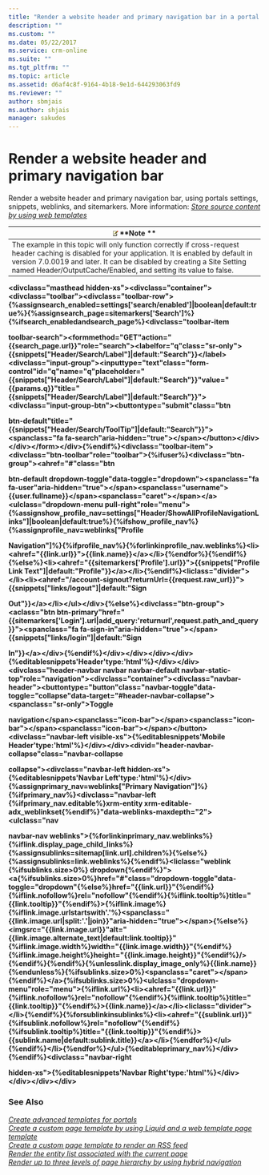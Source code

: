 ```yaml
---
title: "Render a website header and primary navigation bar in a portal in Dynamics 365 | MicrosoftDocs"
description: ""
ms.custom: ""
ms.date: 05/22/2017
ms.service: crm-online
ms.suite: ""
ms.tgt_pltfrm: ""
ms.topic: article
ms.assetid: d6af4c8f-9164-4b18-9e1d-644293063fd9
ms.reviewer: ""
author: sbmjais
ms.author: shjais
manager: sakudes
---
```

# Render a website header and primary navigation bar



Render a website header and primary navigation bar, using portals settings, snippets, weblinks, and sitemarkers. More information: [*Store source content by using web templates*](store-content-web-templates.md)  

| ![image6](media/image6.png) **Note **                                                                                                                                                                                                                                  |  
|--------------------------------------------------------------------------------------------------------------------------------------------------------------------------------------------------------------------------------------------------------------------------------------------------|
| The example in this topic will only function correctly if cross-request header caching is disabled for your application. It is enabled by default in version 7.0.0019 and later. It can be disabled by creating a Site Setting named Header/OutputCache/Enabled, and setting its value to false. |

**&lt;divclass="masthead hidden-xs"&gt;&lt;divclass="container"&gt;&lt;divclass="toolbar"&gt;&lt;divclass="toolbar-row"&gt;{%assignsearch\_enabled=settings\['search/enabled'\]|boolean|default:true%}{%assignsearch\_page=sitemarkers\['Search'\]%}{%ifsearch\_enabledandsearch\_page%}&lt;divclass="toolbar-item**

**toolbar-search"&gt;&lt;formmethod="GET"action="{{search\_page.url}}"role="search"&gt;&lt;labelfor="q"class="sr-only"&gt;{{snippets\["Header/Search/Label"\]|default:"Search"}}&lt;/label&gt;&lt;divclass="input-group"&gt;&lt;inputtype="text"class="form-control"id="q"name="q"placeholder="{{snippets\["Header/Search/Label"\]|default:"Search"}}"value="{{params.q}}"title="{{snippets\["Header/Search/Label"\]|default:"Search"}}"&gt;&lt;divclass="input-group-btn"&gt;&lt;buttontype="submit"class="btn**

**btn-default"title="{{snippets\["Header/Search/ToolTip"\]|default:"Search"}}"&gt;&lt;spanclass="fa fa-search"aria-hidden="true"&gt;&lt;/span&gt;&lt;/button&gt;&lt;/div&gt;&lt;/div&gt;&lt;/form&gt;&lt;/div&gt;{%endif%}&lt;divclass="toolbar-item"&gt;&lt;divclass="btn-toolbar"role="toolbar"&gt;{%ifuser%}&lt;divclass="btn-group"&gt;&lt;ahref="\#"class="btn**

**btn-default dropdown-toggle"data-toggle="dropdown"&gt;&lt;spanclass="fa fa-user"aria-hidden="true"&gt;&lt;/span&gt;&lt;spanclass="username"&gt;{{user.fullname}}&lt;/span&gt;&lt;spanclass="caret"&gt;&lt;/span&gt;&lt;/a&gt;&lt;ulclass="dropdown-menu pull-right"role="menu"&gt;{%assignshow\_profile\_nav=settings\["Header/ShowAllProfileNavigationLinks"\]|boolean|default:true%}{%ifshow\_profile\_nav%}{%assignprofile\_nav=weblinks\["Profile**

**Navigation"\]%}{%ifprofile\_nav%}{%forlinkinprofile\_nav.weblinks%}&lt;li&gt;&lt;ahref="{{link.url}}"&gt;{{link.name}}&lt;/a&gt;&lt;/li&gt;{%endfor%}{%endif%}{%else%}&lt;li&gt;&lt;ahref="{{sitemarkers\['Profile'\].url}}"&gt;{{snippets\["Profile Link Text"\]|default:"Profile"}}&lt;/a&gt;&lt;/li&gt;{%endif%}&lt;liclass="divider"&gt;&lt;/li&gt;&lt;li&gt;&lt;ahref="/account-signout?returnUrl={{request.raw\_url}}"&gt;{{snippets\["links/logout"\]|default:"Sign**

**Out"}}&lt;/a&gt;&lt;/li&gt;&lt;/ul&gt;&lt;/div&gt;{%else%}&lt;divclass="btn-group"&gt;&lt;aclass="btn btn-primary"href="{{sitemarkers\['Login'\].url|add\_query:'returnurl',request.path\_and\_query}}"&gt;&lt;spanclass="fa fa-sign-in"aria-hidden="true"&gt;&lt;/span&gt;{{snippets\["links/login"\]|default:"Sign**

**In"}}&lt;/a&gt;&lt;/div&gt;{%endif%}&lt;/div&gt;&lt;/div&gt;&lt;/div&gt;&lt;/div&gt;{%editablesnippets'Header'type:'html'%}&lt;/div&gt;&lt;/div&gt;&lt;divclass="header-navbar navbar navbar-default navbar-static-top"role="navigation"&gt;&lt;divclass="container"&gt;&lt;divclass="navbar-header"&gt;&lt;buttontype="button"class="navbar-toggle"data-toggle="collapse"data-target="\#header-navbar-collapse"&gt;&lt;spanclass="sr-only"&gt;Toggle**

**navigation&lt;/span&gt;&lt;spanclass="icon-bar"&gt;&lt;/span&gt;&lt;spanclass="icon-bar"&gt;&lt;/span&gt;&lt;spanclass="icon-bar"&gt;&lt;/span&gt;&lt;/button&gt;&lt;divclass="navbar-left visible-xs"&gt;{%editablesnippets'Mobile Header'type:'html'%}&lt;/div&gt;&lt;/div&gt;&lt;divid="header-navbar-collapse"class="navbar-collapse**

**collapse"&gt;&lt;divclass="navbar-left hidden-xs"&gt;{%editablesnippets'Navbar Left'type:'html'%}&lt;/div&gt;{%assignprimary\_nav=weblinks\["Primary Navigation"\]%}{%ifprimary\_nav%}&lt;divclass="navbar-left {%ifprimary\_nav.editable%}xrm-entity xrm-editable-adx\_weblinkset{%endif%}"data-weblinks-maxdepth="2"&gt;&lt;ulclass="nav**

**navbar-nav weblinks"&gt;{%forlinkinprimary\_nav.weblinks%}{%iflink.display\_page\_child\_links%}{%assignsublinks=sitemap\[link.url\].children%}{%else%}{%assignsublinks=link.weblinks%}{%endif%}&lt;liclass="weblink {%ifsublinks.size&gt;0%} dropdown{%endif%}"&gt;&lt;a{%ifsublinks.size&gt;0%}href="\#"class="dropdown-toggle"data-toggle="dropdown"{%else%}href="{{link.url}}"{%endif%}{%iflink.nofollow%}rel="nofollow"{%endif%}{%iflink.tooltip%}title="{{link.tooltip}}"{%endif%}&gt;{%iflink.image%}{%iflink.image.urlstartswith'.'%}&lt;spanclass="{{link.image.url|split:'.'|join}}"aria-hidden="true"&gt;&lt;/span&gt;{%else%}&lt;imgsrc="{{link.image.url}}"alt="{{link.image.alternate\_text|default:link.tooltip}}"{%iflink.image.width%}width="{{link.image.width}}"{%endif%}{%iflink.image.height%}height="{{link.image.height}}"{%endif%}/&gt;{%endif%}{%endif%}{%unlesslink.display\_image\_only%}{{link.name}}{%endunless%}{%ifsublinks.size&gt;0%}&lt;spanclass="caret"&gt;&lt;/span&gt;{%endif%}&lt;/a&gt;{%ifsublinks.size&gt;0%}&lt;ulclass="dropdown-menu"role="menu"&gt;{%iflink.url%}&lt;li&gt;&lt;ahref="{{link.url}}"{%iflink.nofollow%}rel="nofollow"{%endif%}{%iflink.tooltip%}title="{{link.tooltip}}"{%endif%}&gt;{{link.name}}&lt;/a&gt;&lt;/li&gt;&lt;liclass="divider"&gt;&lt;/li&gt;{%endif%}{%forsublinkinsublinks%}&lt;li&gt;&lt;ahref="{{sublink.url}}"{%ifsublink.nofollow%}rel="nofollow"{%endif%}{%ifsublink.tooltip%}title="{{link.tooltip}}"{%endif%}&gt;{{sublink.name|default:sublink.title}}&lt;/a&gt;&lt;/li&gt;{%endfor%}&lt;/ul&gt;{%endif%}&lt;/li&gt;{%endfor%}&lt;/ul&gt;{%editableprimary\_nav%}&lt;/div&gt;{%endif%}&lt;divclass="navbar-right**

**hidden-xs"&gt;{%editablesnippets'Navbar Right'type:'html'%}&lt;/div&gt;&lt;/div&gt;&lt;/div&gt;&lt;/div&gt;**

### See Also

[*Create advanced templates for portals*](create-advanced-templates.md)  
[*Create a custom page template by using Liquid and a web template page template*](create-custom-template.md)  
[*Create a custom page template to render an RSS feed*](render-rss-custom-page-template.md)  
[*Render the entity list associated with the current page*](render-entity-list-current-page.md)  
[*Render up to three levels of page hierarchy by using hybrid navigation*](hybrid-navigation-render-page-hierachy.md)  

